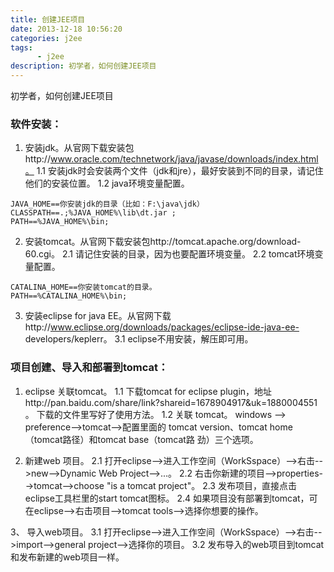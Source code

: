 ```yaml
---
title: 创建JEE项目
date: 2013-12-18 10:56:20
categories: j2ee
tags: 
      - j2ee
description: 初学者，如何创建JEE项目
---
```


初学者，如何创建JEE项目

### 软件安装：
1. 安装jdk。从官网下载安装包http://www.oracle.com/technetwork/java/javase/downloads/index.html。
1.1 安装jdk时会安装两个文件（jdk和jre），最好安装到不同的目录，请记住他们的安装位置。
1.2 java环境变量配置。
```
JAVA_HOME==你安装jdk的目录（比如：F:\java\jdk）
CLASSPATH==.;%JAVA_HOME%\lib\dt.jar ;
PATH==%JAVA_HOME%\bin;
```

2. 安装tomcat。从官网下载安装包http://tomcat.apache.org/download-60.cgi。
2.1 请记住安装的目录，因为也要配置环境变量。
2.2 tomcat环境变量配置。
```
CATALINA_HOME==你安装tomcat的目录。
PATH==%CATALINA_HOME%\bin;
```

3. 安装eclipse for java EE。从官网下载http://www.eclipse.org/downloads/packages/eclipse-ide-java-ee-	developers/keplerr。
3.1 eclipse不用安装，解压即可用。

### 项目创建、导入和部署到tomcat：
1. eclipse 关联tomcat。
1.1 下载tomcat for eclipse plugin，地址http://pan.baidu.com/share/link?shareid=1678904917&uk=1880004551 。
下载的文件里写好了使用方法。
1.2 关联 tomcat。
windows --> preference-->tomcat-->配置里面的 tomcat version、tomcat home（tomcat路径）和tomcat base（tomcat路	劲）三个选项。

2. 新建web 项目。
2.1 打开eclipse-->进入工作空间（WorkSspace）-->右击-->new-->Dynamic Web Project-->...。
2.2 右击你新建的项目-->properties-->tomcat-->choose "is a tomcat project"。
2.3 发布项目，直接点击eclipse工具栏里的start tomcat图标。
2.4 如果项目没有部署到tomcat，可在eclipse-->右击项目-->tomcat tools-->选择你想要的操作。

3、 导入web项目。
3.1 打开eclipse-->进入工作空间（WorkSspace）-->右击-->import-->general project-->选择你的项目。
3.2 发布导入的web项目到tomcat和发布新建的web项目一样。

